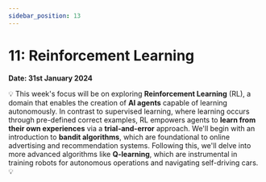 ```yaml
---
sidebar_position: 13
---
```


# 11: Reinforcement Learning

**Date: 31st January 2024**

💡 This week's focus will be on exploring **Reinforcement Learning** (RL), a domain that enables the creation of **AI agents** capable of learning autonomously. In contrast to supervised learning, where learning occurs through pre-defined correct examples, RL empowers agents to **learn from their own experiences** via a **trial-and-error** approach. We'll begin with an introduction to **bandit algorithms**, which are foundational to online advertising and recommendation systems. Following this, we'll delve into more advanced algorithms like **Q-learning**, which are instrumental in training robots for autonomous operations and navigating self-driving cars. 💡
